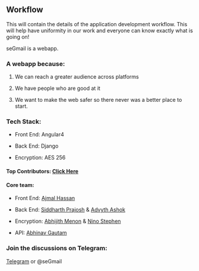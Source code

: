 ## Workflow
This will contain the details of the application development workflow.
This will help have uniformity in our work and everyone can know exactly what is going on!

seGmail is a webapp.

### A webapp because:

1. We can reach a greater audience across platforms

2. We have people who are good at it

3. We want to make the web safer so there never was a better place to start.

### Tech Stack:

- Front End:  Angular4

- Back End:   Django

- Encryption: AES 256

#### Top Contributors: [Click Here](https://github.com/Innovadenteam/seGmail/graphs/contributors)

#### Core team:

- Front End:  [Ajmal Hassan](https://github.com/ajmalhassan)

- Back End:   [Siddharth Prajosh](https://github.com/sprajosh) & [Advyth Ashok](https://github.com/vyth)

- Encryption: [Abhijith Menon](https://github.com/europa502) & [Nino Stephen](https://github.com/ninostephen)

- API:        [Abhinav Gautam](https://github.com/Gotham13121997)


### Join the discussions on Telegram: 
[Telegram](t.me/seGmail) or @seGmail